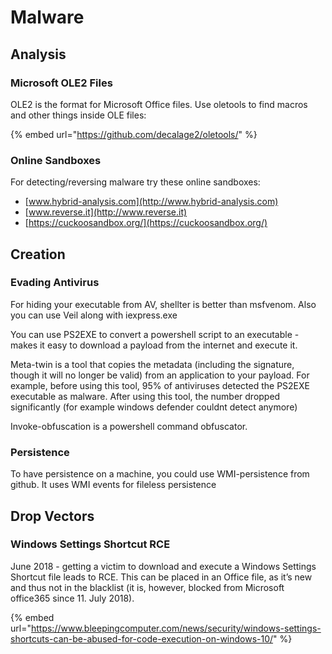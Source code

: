 # Malware

## Analysis

### Microsoft OLE2 Files&#x20;

OLE2 is the format for Microsoft Office files. Use oletools to find macros and other things inside OLE files:

{% embed url="https://github.com/decalage2/oletools/" %}

### Online Sandboxes

For detecting/reversing malware try these online sandboxes:

* [www.hybrid-analysis.com](http://www.hybrid-analysis.com)
* [www.reverse.it](http://www.reverse.it)
* [https://cuckoosandbox.org/](https://cuckoosandbox.org/)

## Creation

### Evading Antivirus

For hiding your executable from AV, shellter is better than msfvenom. Also you can use Veil along with iexpress.exe

You can use PS2EXE to convert a powershell script to an executable - makes it easy to download a payload from the internet and execute it.

Meta-twin is a tool that copies the metadata (including the signature, though it will no longer be valid) from an application to your payload. For example, before using this tool, 95% of antiviruses detected the PS2EXE executable as malware. After using this tool, the number dropped significantly (for example windows defender couldnt detect anymore)

Invoke-obfuscation is a powershell command obfuscator.

### Persistence

To have persistence on a machine, you could use WMI-persistence from github. It uses WMI events for fileless persistence

## Drop Vectors

### Windows Settings Shortcut RCE

June 2018 - getting a victim to download and execute a Windows Settings Shortcut file leads to RCE. This can be placed in an Office file, as it’s new and thus not in the blacklist (it is, however, blocked from Microsoft office365 since 11. July 2018).

{% embed url="https://www.bleepingcomputer.com/news/security/windows-settings-shortcuts-can-be-abused-for-code-execution-on-windows-10/" %}


